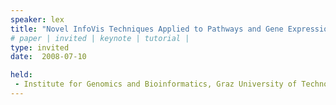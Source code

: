 ```yaml
---
speaker: lex
title: "Novel InfoVis Techniques Applied to Pathways and Gene Expression Data"
# paper | invited | keynote | tutorial |
type: invited
date:  2008-07-10

held:  
 - Institute for Genomics and Bioinformatics, Graz University of Technology, Austria, 2008-07-10
---
```






